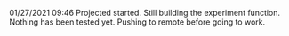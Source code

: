 01/27/2021 09:46
Projected started. Still building the experiment function. Nothing has been tested yet. Pushing to remote before going to work.